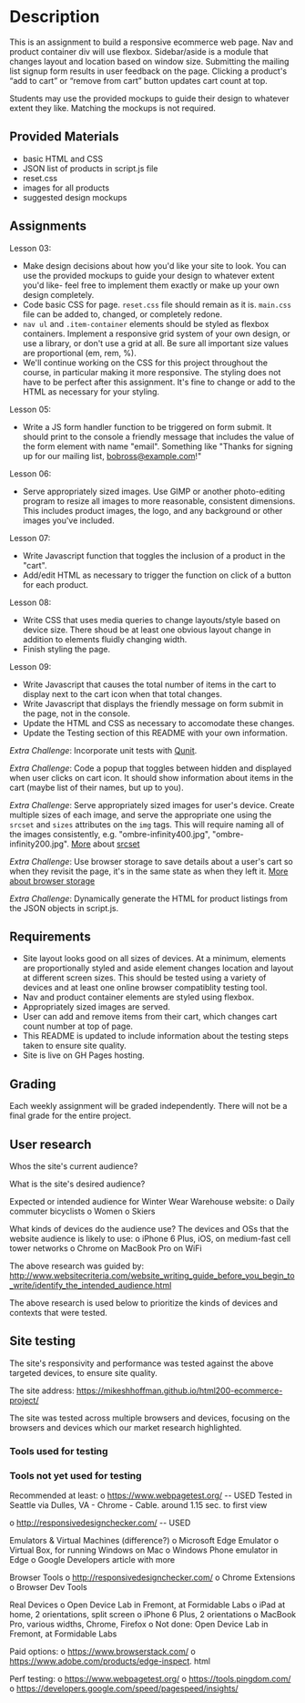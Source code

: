 # Description

This is an assignment to build a responsive ecommerce web page. Nav and product container div will use flexbox. Sidebar/aside is a module that changes layout and location based on window size. Submitting the mailing list signup form results in user feedback on the page. Clicking a product's “add to cart” or “remove from cart” button updates cart count at top.

Students may use the provided mockups to guide their design to whatever extent they like. Matching the mockups is not required.

## Provided Materials

  - basic HTML and CSS
  - JSON list of products in script.js file
  - reset.css
  - images for all products
  - suggested design mockups

## Assignments

Lesson 03:

  - Make design decisions about how you'd like your site to look. You can use the provided mockups to guide your design to whatever extent you'd like- feel free to implement them exactly or make up your own design completely.
  - Code basic CSS for page. `reset.css` file should remain as it is. `main.css` file can be added to, changed, or completely redone.
  - `nav ul` and `.item-container` elements should be styled as flexbox containers. Implement a responsive grid system of your own design, or use a library, or don't use a grid at all. Be sure all important size values are proportional (em, rem, %).
  - We'll continue working on the CSS for this project throughout the course, in particular making it more responsive. The styling does not have to be perfect after this assignment. It's fine to change or add to the HTML as necessary for your styling.

Lesson 05:

  - Write a JS form handler function to be triggered on form submit. It should print to the console a friendly message that includes the value of the form element with name "email". Something like "Thanks for signing up for our mailing list, bobross@example.com!"

Lesson 06:

  - Serve appropriately sized images. Use GIMP or another photo-editing program to resize all images to more reasonable, consistent dimensions. This includes product images, the logo, and any background or other images you've included.

Lesson 07:

  - Write Javascript function that toggles the inclusion of a product in the "cart".
  - Add/edit HTML as necessary to trigger the function on click of a button for each product.

Lesson 08:

  - Write CSS that uses media queries to change layouts/style based on device size. There shoud be at least one obvious layout change in addition to elements fluidly changing width.
  - Finish styling the page.

Lesson 09:

  - Write Javascript that causes the total number of items in the cart to display next to the cart icon when that total changes.
  - Write Javascript that displays the friendly message on form submit in the page, not in the console.
  - Update the HTML and CSS as necessary to accomodate these changes.
  - Update the Testing section of this README with your own information.

*Extra Challenge*: Incorporate unit tests with [Qunit](https://qunitjs.com/).

*Extra Challenge*: Code a popup that toggles between hidden and displayed when user clicks on cart icon. It should show information about items in the cart (maybe list of their names, but up to you).

*Extra Challenge*: Serve appropriately sized images for user's device. Create multiple sizes of each image, and serve the appropriate one using the `srcset` and `sizes` attributes on the `img` tags. This will require naming all of the images consistently, e.g. "ombre-infinity400.jpg", "ombre-infinity200.jpg". [More](https://css-tricks.com/responsive-images-youre-just-changing-resolutions-use-srcset/) about [srcset](https://developer.mozilla.org/en-US/docs/Web/HTML/Element/img)

*Extra Challenge*: Use browser storage to save details about a user's cart so when they revisit the page, it's in the same state as when they left it. [More about browser storage](https://www.w3schools.com/html/html5_webstorage.asp)

*Extra Challenge*: Dynamically generate the HTML for product listings from the JSON objects in script.js.

## Requirements

  - Site layout looks good on all sizes of devices. At a minimum, elements are proportionally styled and aside element changes location and layout at different screen sizes. This should be tested using a variety of devices and at least one online browser compatiblity testing tool.
  - Nav and product container elements are styled using flexbox.
  - Appropriately sized images are served.
  - User can add and remove items from their cart, which changes cart count number at top of page.
  - This README is updated to include information about the testing steps taken to ensure site quality.
  - Site is live on GH Pages hosting.

## Grading
Each weekly assignment will be graded independently. There will not be a final grade for the entire project.


## User research

Whos the site's current audience? 

What is the site's desired audience? 

Expected or intended audience for Winter Wear Warehouse website:
o  Daily commuter bicyclists
o  Women
o  Skiers

What kinds of devices do the audience use?
The devices and OSs that the website audience is likely to use:
o  iPhone 6 Plus, iOS, on medium-fast cell tower networks
o  Chrome on MacBook Pro on WiFi

The above research was guided by:
http://www.websitecriteria.com/website_writing_guide_before_you_begin_to_write/identify_the_intended_audience.html

The above research is used below to prioritize the kinds of devices and contexts that were tested.


## Site testing

The site's responsivity and performance was tested against the above targeted devices, to ensure site quality.

The site address: 
https://mikeshhoffman.github.io/html200-ecommerce-project/

The site was tested across multiple browsers and devices, focusing on the browsers and devices which our market research highlighted.

### Tools used for testing


### Tools not yet used for testing

Recommended at least:
  o https://www.webpagetest.org/ -- USED
  Tested in Seattle via  Dulles, VA - Chrome - Cable.
  around 1.15 sec. to first view
  
  
  o http://responsivedesignchecker.com/ -- USED

Emulators & Virtual Machines (difference?) 
  o Microsoft Edge Emulator
  o Virtual Box, for running Windows on Mac 
  o Windows Phone emulator in Edge 
  o Google Developers article with more

Browser Tools
  o http://responsivedesignchecker.com/ 
  o Chrome Extensions
  o Browser Dev Tools

Real Devices
  o Open Device Lab in Fremont, at Formidable Labs
  o iPad at home, 2 orientations, split screen
  o iPhone 6 Plus, 2 orientations
  o MacBook Pro, various widths, Chrome, Firefox
  o Not done: Open Device Lab in Fremont, at Formidable Labs

Paid options:
  o https://www.browserstack.com/
  o https://www.adobe.com/products/edge-inspect. html

Perf testing:
  o https://www.webpagetest.org/
  o https://tools.pingdom.com/
  o https://developers.google.com/speed/pagespeed/insights/

